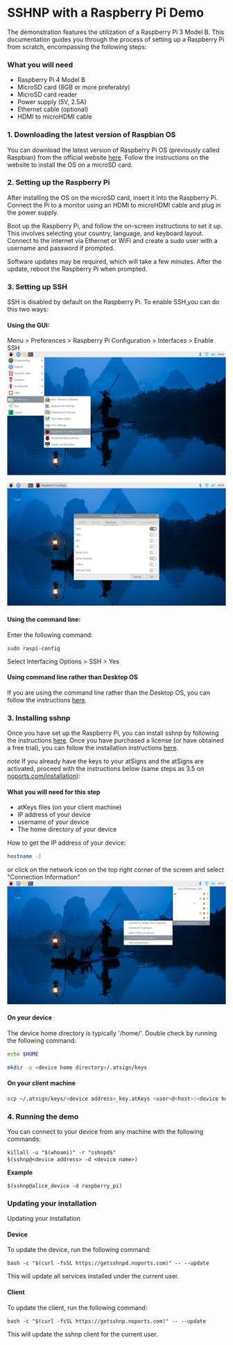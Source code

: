 # SSHNP with a Raspberry Pi Demo

The demonstration features the utilization of a Raspberry Pi 3 Model B. This documentation guides you through the process of setting up a Raspberry Pi from scratch, encompassing the following steps:

### What you will need
- Raspberry Pi 4 Model B
- MicroSD card (8GB or more preferably)
- MicroSD card reader
- Power supply (5V, 2.5A)
- Ethernet cable (optional)
- HDMI to microHDMI cable 

### 1. Downloading the latest version of Raspbian OS 
You can download the latest version of Raspberry Pi OS (previously called Raspbian) from the official website [here](https://www.raspberrypi.org/downloads/raspbian/). Follow the instructions on the website to install the OS on a microSD card.

### 2. Setting up the Raspberry Pi
After installing the OS on the microSD card, insert it into the Raspberry Pi. Connect the Pi to a monitor using an HDMI to microHDMI cable and plug in the power supply.

Boot up the Raspberry Pi, and follow the on-screen instructions to set it up. This involves selecting your country, language, and keyboard layout. Connect to the internet via Ethernet or WiFi and create a sudo user with a username and password if prompted.

Software updates may be required, which will take a few minutes. After the update, reboot the Raspberry Pi when prompted.

### 3. Setting up SSH
SSH is disabled by default on the Raspberry Pi. To enable SSH,you can do this two ways:
#### Using the GUI: 
Menu > Preferences > Raspberry Pi Configuration > Interfaces > Enable SSH
![](pi-preferences.png)

![](ssh-enabled.png)

#### Using the command line:
Enter the following command:
```
sudo raspi-config
```
Select Interfacing Options > SSH > Yes


#### Using command line rather than Desktop OS
If you are using the command line rather than the Desktop OS, you can follow the instructions [here](https://www.raspberrypi.com/documentation/computers/remote-access.html#boot-output).

### 3. Installing sshnp
Once you have set up the Raspberry Pi, you can install sshnp by following the instructions [here](https://www.noports.com). Once you have purchased a license (or have obtained a free trial), you can follow the installation instructions [here](https://www.noports.com/sshnoports-installation).

*note* If you already have the keys to your atSigns and the atSigns are activated, proceed with the instructions below (same steps as 3.5 on [noports.com/installation](https://www.noports.com/sshnoports-installation)):
#### What you will need for this step
- atKeys files (on your client machine)
- IP address of your device
- username of your device
- The home directory of your device

How to get the IP address of your device:
```bash
hostname -I
```
or click on the network icon on the top right corner of the screen and select "Connection Information"
![](wifi-info.png)

#### On your device
The device home directory is typically '/home/<username>'. Double check by running the following command:
```bash
echo $HOME
```

```bash
mkdir -p <device home directory>/.atsign/keys
```

#### On your client machine
```bash
scp ~/.atsign/keys/<device address>_key.atKeys <user>@<host>:<device home directory>/.atsign/keys/<device address>_key.atKeys
```


### 4. Running the demo
You can connect to your device from any machine with the following commands:
```
killall -u "$(whoami)" -r "sshnpd$"
$(sshnp@<device address> -d <device name>)
```

**Example**
```
$(sshnp@alice_device -d raspberry_pi)
```

### Updating your installation
Updating your installation
#### Device
To update the device, run the following command:

```
bash -c "$(curl -fsSL https://getsshnpd.noports.com)" -- --update
```

This will update all services installed under the current user.

#### Client
To update the client, run the following command:

```
bash -c "$(curl -fsSL https://getsshnp.noports.com)" -- --update
```

This will update the sshnp client for the current user.



